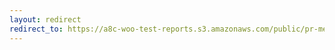 ```yaml
---
layout: redirect
redirect_to: https://a8c-woo-test-reports.s3.amazonaws.com/public/pr-merge/43023/e2e/index.html
---
```

